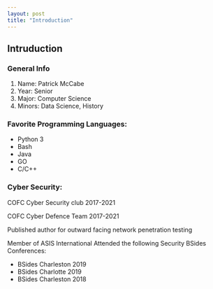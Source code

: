 ```yaml
---
layout: post
title: "Introduction"  
---
```

## Intruduction

### General Info

1. Name: Patrick McCabe
2. Year: Senior 
3. Major: Computer Science
4. Minors: Data Science, History

### Favorite Programming Languages:

* Python 3
* Bash
* Java
* GO
* C/C++

### Cyber Security:

COFC Cyber Security club 2017-2021

COFC Cyber Defence Team 2017-2021

Published author for outward facing network penetration testing

Member of ASIS International
Attended the following Security BSides Conferences:
* BSides Charleston 2019
* BSides Charlotte 2019
* BSides Charleston 2018
